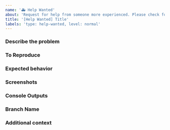 ```yaml
---
name: '🚑 Help Wanted'
about: 'Request for help from someone more experienced. Please check for online resources and existing issues posted prior to posting a help wanted issue.'
title: '[Help Wanted] Title'
labels: 'type: help-wanted, level: normal'
---
```


<!--- Provide a general summary of your problem in the Title above -->

### Describe the problem

<!-- Please provide a clear and concise description of what do you need help with. -->

### To Reproduce

<!-- Please provide steps to reproduce the behavior:
1. Go to '...'
2. Click on '....'
3. Scroll down to '....'
4. See error -->

### Expected behavior

<!-- Please provide a clear and concise description of what you expected to happen. -->

### Screenshots

<!-- If applicable, add screenshots to help explain your problem.\
If not applicable, write N/A. -->

### Console Outputs

<!-- If applicable, attach console output using online paste tools (i.e. [PasteBin](https://pastebin.com)) to help explain your problem.\
If not applicable, write N/A. -->

### Branch Name

<!-- Please provide the name of the branch that you are working on. -->

### Additional context

<!-- Please provide any other context about the problem here. -->

